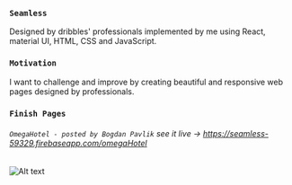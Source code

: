 ### `Seamless`

Designed by dribbles' professionals implemented by me using React, material UI, HTML, CSS and JavaScript.

### `Motivation`

I want to challenge and improve by creating beautiful and responsive web pages designed by professionals.

### `Finish Pages`

###### `OmegaHotel - posted by Bogdan Pavlik` see it live -> https://seamless-59329.firebaseapp.com/omegaHotel

![Alt text](https://seamless3313.s3-us-west-1.amazonaws.com/OmegaHotel/omegaHotel.jpg 'OmegaHotel')

